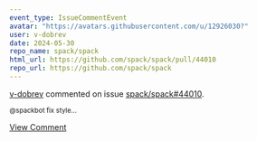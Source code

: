 ```yaml
---
event_type: IssueCommentEvent
avatar: "https://avatars.githubusercontent.com/u/12926030?"
user: v-dobrev
date: 2024-05-30
repo_name: spack/spack
html_url: https://github.com/spack/spack/pull/44010
repo_url: https://github.com/spack/spack
---
```


<a href='https://github.com/v-dobrev' target='_blank'>v-dobrev</a> commented on issue <a href='https://github.com/spack/spack/pull/44010' target='_blank'>spack/spack#44010</a>.

<small>@spackbot fix style...</small>

<a href='https://github.com/spack/spack/pull/44010' target='_blank'>View Comment</a>